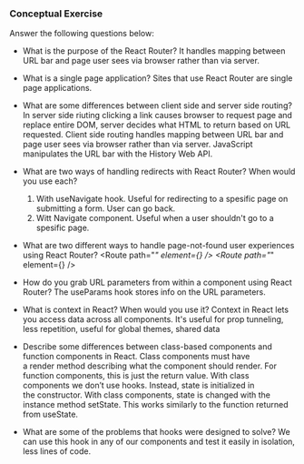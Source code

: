 ### Conceptual Exercise

Answer the following questions below:

- What is the purpose of the React Router?
  It handles mapping between URL bar and page user sees via browser rather than via server.

- What is a single page application?
  Sites that use React Router are single page applications.

- What are some differences between client side and server side routing?
  In server side riuting clicking a link causes browser to request page and replace entire DOM, server decides what HTML to return based on URL requested. Client side routing handles mapping between URL bar and page user sees via browser rather than via server. JavaScript manipulates the URL bar with the History Web API.

- What are two ways of handling redirects with React Router? When would you use each?

  1. With useNavigate hook. Useful for redirecting to a spesific page on submitting a form. User can go back.
  2. Witt Navigate component. Useful when a user shouldn't go to a spesific page.

- What are two different ways to handle page-not-found user experiences using React Router?
  <Route path="_" element={<NotFound />} />
  <Route path="_" element={<Navigate to="/" />} />

- How do you grab URL parameters from within a component using React Router?
  The useParams hook stores info on the URL parameters.

- What is context in React? When would you use it?
  Context in React lets you access data across all components. It's useful for prop tunneling, less repetition, useful for global themes, shared data

- Describe some differences between class-based components and function
  components in React.
  Class components must have a render method describing what the component should render. For function components, this is just the return value. With class components we don’t use hooks. Instead, state is initialized in the constructor. With class components, state is changed with the instance method setState. This works similarly to the function returned from useState.

- What are some of the problems that hooks were designed to solve?
  We can use this hook in any of our components and test it easily in isolation, less lines of code.
